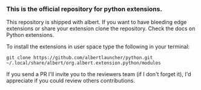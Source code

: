 ### This is the official repository for python extensions.

This repository is shipped with albert. If you want to have bleeding edge extensions or share your extension clone the repository. Check the docs on Python extensions.

To install the extensions in user space type the following in your terminal:

```
git clone https://github.com/albertlauncher/python.git ~/.local/share/albert/org.albert.extension.python/modules
```

If you send a PR I'll invite you to the reviewers team (if I don't forget it), I'd appreciate if you could review others contributions.
